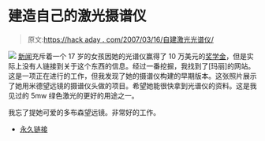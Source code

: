 # 建造自己的激光摄谱仪

> 原文:[https://hack aday . com/2007/03/16/自建激光光谱仪/](https://hackaday.com/2007/03/16/build-your-own-laser-spectrograph/)

![](../Images/53fde6af87aa1715ad8e226da8177fb2.png)
[新闻](http://edition.cnn.com/2007/EDUCATION/03/14/science.award.ap/)充斥着一个 17 岁的女孩因她的光谱仪赢得了 10 万美元的[奖学金](http://www.sciserv.org/sts/66sts/winners.asp)，但是实际上没有人链接到关于这个东西的信息。经过一番挖掘，我找到了[玛丽]的网站。这是一项正在进行的工作，但我发现了她的摄谱仪构建的早期版本。这张照片展示了她用米德望远镜的摄谱仪头做的项目。希望她能很快拿到光谱仪的资料。这是我见过的 5mw 绿色激光的更好的用途之一。

我忘了提她可爱的多布森望远镜。非常好的工作。

*   [永久链接](http://www.maryspectra.org/)